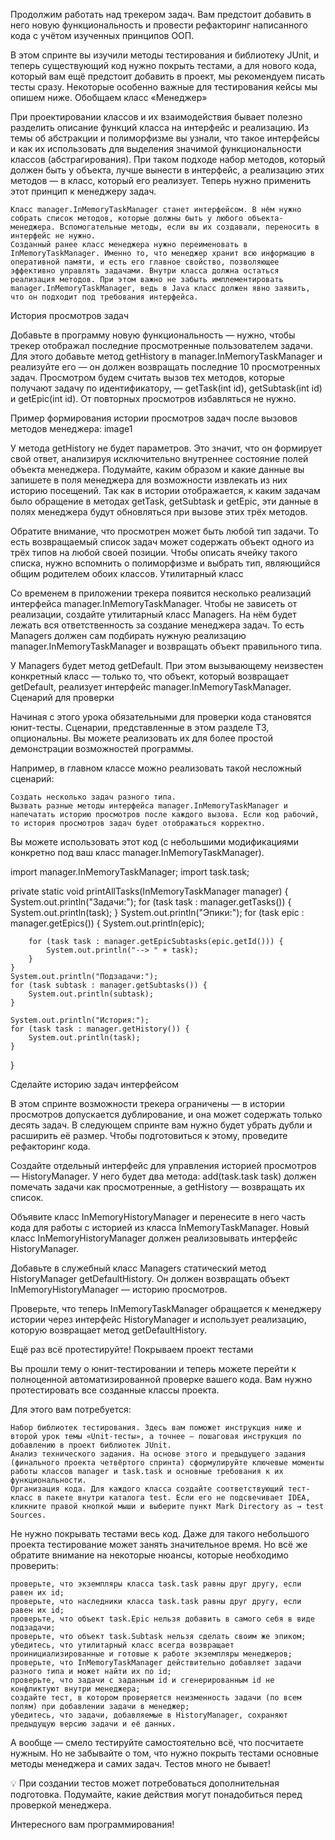 Продолжим работать над трекером задач. Вам предстоит добавить в него новую функциональность и провести рефакторинг написанного кода с учётом изученных принципов ООП.

В этом спринте вы изучили методы тестирования и библиотеку JUnit, и теперь существующий код нужно покрыть тестами, а для нового кода, который вам ещё предстоит добавить в проект, мы рекомендуем писать тесты сразу. Некоторые особенно важные для тестирования кейсы мы опишем ниже.
Обобщаем класс «Менеджер»

При проектировании классов и их взаимодействия бывает полезно разделить описание функций класса на интерфейс и реализацию. Из темы об абстракции и полиморфизме вы узнали, что такое интерфейсы и как их использовать для выделения значимой функциональности классов (абстрагирования). При таком подходе набор методов, который должен быть у объекта, лучше вынести в интерфейс, а реализацию этих методов — в класс, который его реализует. Теперь нужно применить этот принцип к менеджеру задач.

    Класс manager.InMemoryTaskManager станет интерфейсом. В нём нужно собрать список методов, которые должны быть у любого объекта-менеджера. Вспомогательные методы, если вы их создавали, переносить в интерфейс не нужно.
    Созданный ранее класс менеджера нужно переименовать в InMemoryTaskManager. Именно то, что менеджер хранит всю информацию в оперативной памяти, и есть его главное свойство, позволяющее эффективно управлять задачами. Внутри класса должна остаться реализация методов. При этом важно не забыть имплементировать manager.InMemoryTaskManager, ведь в Java класс должен явно заявить, что он подходит под требования интерфейса.

История просмотров задач

Добавьте в программу новую функциональность — нужно, чтобы трекер отображал последние просмотренные пользователем задачи. Для этого добавьте метод getHistory в manager.InMemoryTaskManager и реализуйте его — он должен возвращать последние 10 просмотренных задач. Просмотром будем считать вызов тех методов, которые получают задачу по идентификатору, — getTask(int id), getSubtask(int id) и getEpic(int id). От повторных просмотров избавляться не нужно.

Пример формирования истории просмотров задач после вызовов методов менеджера:
image1

У метода getHistory не будет параметров. Это значит, что он формирует свой ответ, анализируя исключительно внутреннее состояние полей объекта менеджера. Подумайте, каким образом и какие данные вы запишете в поля менеджера для возможности извлекать из них историю посещений. Так как в истории отображается, к каким задачам было обращение в методах getTask, getSubtask и getEpic, эти данные в полях менеджера будут обновляться при вызове этих трёх методов.

Обратите внимание, что просмотрен может быть любой тип задачи. То есть возвращаемый список задач может содержать объект одного из трёх типов на любой своей позиции. Чтобы описать ячейку такого списка, нужно вспомнить о полиморфизме и выбрать тип, являющийся общим родителем обоих классов.
Утилитарный класс

Со временем в приложении трекера появится несколько реализаций интерфейса manager.InMemoryTaskManager. Чтобы не зависеть от реализации, создайте утилитарный класс Managers. На нём будет лежать вся ответственность за создание менеджера задач. То есть Managers должен сам подбирать нужную реализацию manager.InMemoryTaskManager и возвращать объект правильного типа.

У Managers будет метод getDefault. При этом вызывающему неизвестен конкретный класс — только то, что объект, который возвращает getDefault, реализует интерфейс manager.InMemoryTaskManager.
Сценарий для проверки

Начиная с этого урока обязательными для проверки кода становятся юнит-тесты. Сценарии, представленные в этом разделе ТЗ, опциональны. Вы можете реализовать их для более простой демонстрации возможностей программы.

Например, в главном классе можно реализовать такой несложный сценарий:

    Создать несколько задач разного типа.
    Вызвать разные методы интерфейса manager.InMemoryTaskManager и напечатать историю просмотров после каждого вызова. Если код рабочий, то история просмотров задач будет отображаться корректно.

Вы можете использовать этот код (с небольшими модификациями конкретно под ваш класс manager.InMemoryTaskManager).

import manager.InMemoryTaskManager;
import task.task;

private static void printAllTasks(InMemoryTaskManager manager) {
System.out.println("Задачи:");
for (task task : manager.getTasks()) {
System.out.println(task);
}
System.out.println("Эпики:");
for (task epic : manager.getEpics()) {
System.out.println(epic);

        for (task task : manager.getEpicSubtasks(epic.getId())) {
            System.out.println("--> " + task);
        }
    }
    System.out.println("Подзадачи:");
    for (task subtask : manager.getSubtasks()) {
        System.out.println(subtask);
    }

    System.out.println("История:");
    for (task task : manager.getHistory()) {
        System.out.println(task);
    }
}

Сделайте историю задач интерфейсом

В этом спринте возможности трекера ограничены — в истории просмотров допускается дублирование, и она может содержать только десять задач. В следующем спринте вам нужно будет убрать дубли и расширить её размер. Чтобы подготовиться к этому, проведите рефакторинг кода.

Создайте отдельный интерфейс для управления историей просмотров — HistoryManager. У него будет два метода: add(task.task task) должен помечать задачи как просмотренные, а getHistory — возвращать их список.

Объявите класс InMemoryHistoryManager и перенесите в него часть кода для работы с историей из класса InMemoryTaskManager. Новый класс InMemoryHistoryManager должен реализовывать интерфейс HistoryManager.

Добавьте в служебный класс Managers статический метод HistoryManager getDefaultHistory. Он должен возвращать объект InMemoryHistoryManager — историю просмотров.

Проверьте, что теперь InMemoryTaskManager обращается к менеджеру истории через интерфейс HistoryManager и использует реализацию, которую возвращает метод getDefaultHistory.

Ещё раз всё протестируйте!
Покрываем проект тестами

Вы прошли тему о юнит-тестировании и теперь можете перейти к полноценной автоматизированной проверке вашего кода. Вам нужно протестировать все созданные классы проекта.

Для этого вам потребуется:

    Набор библиотек тестирования. Здесь вам поможет инструкция ниже и второй урок темы «Unit-тесты», а точнее — пошаговая инструкция по добавлению в проект библиотек JUnit.
    Анализ технического задания. На основе этого и предыдущего задания (финального проекта четвёртого спринта) сформулируйте ключевые моменты работы классов manager и task.task и основные требования к их функциональности.
    Организация кода. Для каждого класса создайте соответствующий тест-класс в пакете внутри каталога test. Если его не подсвечивает IDEA, кликните правой кнопкой мыши и выберите пункт Mark Directory as → test Sources.

Не нужно покрывать тестами весь код. Даже для такого небольшого проекта тестирование может занять значительное время. Но всё же обратите внимание на некоторые нюансы, которые необходимо проверить:

    проверьте, что экземпляры класса task.task равны друг другу, если равен их id;
    проверьте, что наследники класса task.task равны друг другу, если равен их id;
    проверьте, что объект task.Epic нельзя добавить в самого себя в виде подзадачи;
    проверьте, что объект task.Subtask нельзя сделать своим же эпиком;
    убедитесь, что утилитарный класс всегда возвращает проинициализированные и готовые к работе экземпляры менеджеров;
    проверьте, что InMemoryTaskManager действительно добавляет задачи разного типа и может найти их по id;
    проверьте, что задачи с заданным id и сгенерированным id не конфликтуют внутри менеджера;
    создайте тест, в котором проверяется неизменность задачи (по всем полям) при добавлении задачи в менеджер;
    убедитесь, что задачи, добавляемые в HistoryManager, сохраняют предыдущую версию задачи и её данных.

А вообще — смело тестируйте самостоятельно всё, что посчитаете нужным. Но не забывайте о том, что нужно покрыть тестами основные методы менеджера и самих задач. Тестов много не бывает!

💡 При создании тестов может потребоваться дополнительная подготовка. Подумайте, какие действия могут понадобиться перед проверкой менеджера.

Интересного вам программирования!